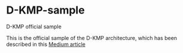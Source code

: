 # D-KMP-sample
D-KMP official sample

This is the official sample of the D-KMP architecture, which has been described in this [Medium article](https://danielebaroncelli.medium.com/the-future-of-apps-declarative-uis-with-kotlin-multiplatform-d-kmp-part-1-3-c0e1530a5343)